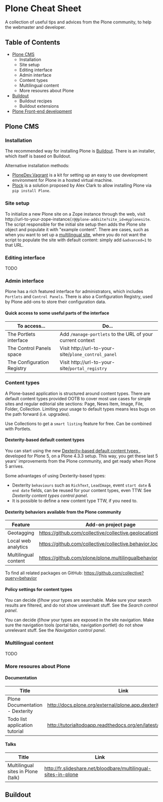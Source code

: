 # Plone Cheat Sheet
A collection of useful tips and advices from the Plone community, to help the webmaster and developer.

## Table of Contents
  - [Plone CMS](#plone-cms)
    - Installation 
    - Site setup
    - Editing interface
    - Admin interface
    - Content types
    - Multilingual content
    - More resoures about Plone
  - [Buildout](#buildout)
    - Buildout recipes
    - Buildout extensions
  - [Plone Front-end development](#plone-front-end-development)

## Plone CMS

### Installation
The recommended way for installing Plone is [Buildout](#buildout).
There is an installer, which itself is based on Buildout.

Alternative installation methods:
* [PloneDev.Vagrant](https://github.com/plone/plonedev.vagrant) is a kit for setting up an easy to use development environment for Plone in a hosted virtual machine.
* [Plock](https://github.com/plock/plock) is a solution proposed by Alex Clark to allow installing Plone via `pip install Plone`.

### Site setup
To initialize a new Plone site on a Zope instance through the web, visit http://url-to-your-zope-instance/`/@@plone-addsite?site_id=myplonesite`. The script responsible for the initial site setup then adds the Plone site object and populate it with "example content".
There are cases, such as when you want to set up a [multilingual site](#multilingual-content), where you do not want the script to populate the site with default content: simply add `&advanced=1` to that URL.

### Editing interface
TODO

### Admin interface
Plone has a rich featured interface for administrators, which includes `Portlets` and `Control Panels`.
There is also a Configuration Registry, used by Plone add-ons to store their configuration data.

#### Quick access to some useful parts of the interface

| To access... | Do... |
| ------------ | ----- |
| The Portlets interface | Add `/manage-portlets` to the URL of your current context |
| The Control Panels space | Visit http://url-to-your-site/`plone_control_panel` |
| The Configuration Registry | Visit http://url-to-your-site/`portal_registry` |

### Content types
A Plone-based application is structured around content types.
There are default content types provided OOTB to cover most use cases for simple sites and regular editorial site sections: Page, News Item, Image, File, Folder, Collection.
Limiting your usage to default types means less bugs on the path forward (i.e. upgrades).

Use Collections to get a `smart listing` feature for free. Can be combined with Portlets.

#### Dexterity-based default content types
You can start using the new [Dexterity-based default content types ](https://github.com/plone/plone.app.contenttypes), developed for Plone 5, on a Plone 4.3.3 setup. This way, you get these last 5 years' improvements from the Plone community, and get ready when Plone 5 arrives.

Some advantages of using Dexterity-based types:
  * Dexterity `behaviours` such as `RichText`, `LeadImage`, event `start date` & `end date` fields, can be reused for your content types, even TTW. See _Dexterity content types control panel_.
  * It is possible to define a new content type TTW, if you need to.

#### Dexterity behaviors available from the Plone community

| Feature | Add-on project page |
| ------- | ------------------- |
| Geotagging | https://github.com/collective/collective.geolocationbehavior |
| Local web analytics | https://github.com/collective/collective.behavior.localanalytics |
| Multilingual content | https://github.com/plone/plone.multilingualbehavior |

To find all related packages on GitHub: https://github.com/collective?query=behavior

#### Policy settings for content types
You can decide *if/how* your types are searchable. Make sure your search results are filtered, and do not show unrelevant stuff. See the _Search control panel_.

You can decide *if/how* your types are exposed in the site navigation. Make sure the navigation tools (portal tabs, navigation portlet) do not show unrelevant stuff. See the _Navigation control panel_.

### Multilingual content
TODO

### More resoures about Plone

#### Documentation

| Title | Link |
| ----- | ---- |
| Plone Documentation - Dexterity | http://docs.plone.org/external/plone.app.dexterity/docs/index.html |
| Todo list application tutorial | http://tutorialtodoapp.readthedocs.org/en/latest/ |

#### Talks

| Title | Link |
| ----- | ---- |
| Multilingual sites in Plone (talk) | http://fr.slideshare.net/bloodbare/multilingual-sites-in-plone |

## Buildout
